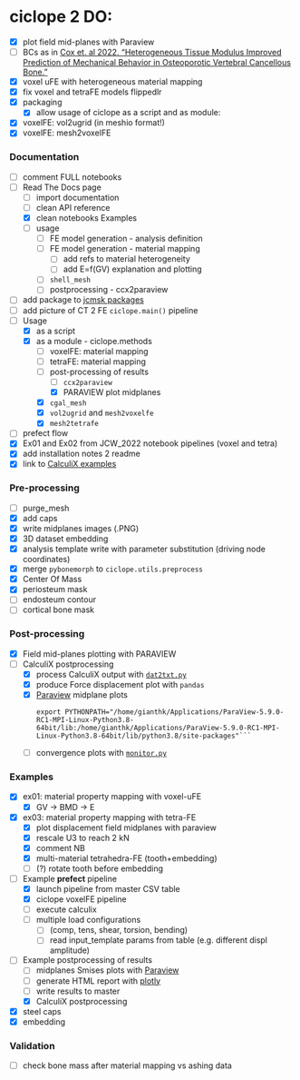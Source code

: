 # ciclope 2 DO:
- [X] plot field mid-planes with Paraview
- [ ] BCs as in [Cox et. al 2022. “Heterogeneous Tissue Modulus Improved Prediction of Mechanical Behavior in Osteoporotic Vertebral Cancellous Bone.”](https://www.biorxiv.org/content/10.1101/2021.11.30.470675v2)
- [X] voxel uFE with heterogeneous material mapping
- [X] fix voxel and tetraFE models flippedlr
- [X] packaging
  - [X] allow usage of ciclope as a script and as module:
- [X] voxelFE: vol2ugrid (in meshio format!)
- [X] voxelFE: mesh2voxelFE

### Documentation
- [ ] comment FULL notebooks
- [ ] Read The Docs page
  - [ ] import documentation
  - [ ] clean API reference
  - [X] clean notebooks Examples
  - [ ] usage
    - [ ] FE model generation - analysis definition
    - [ ] FE model generation - material mapping
      - [ ] add refs to material heterogeneity
      - [ ] add E=f(GV) explanation and plotting
    - [ ] `shell_mesh`
    - [ ] postprocessing - ccx2paraview
- [ ] add package to [jcmsk packages](https://jcmsk.github.io/packages.html)
- [ ] add picture of CT 2 FE `ciclope.main()` pipeline
- [ ] Usage
  - [X] as a script
  - [X] as a module - ciclope.methods
    - [ ] voxelFE: material mapping
    - [ ] tetraFE: material mapping
    - [ ] post-processing of results
      - [ ] `ccx2paraview`
      - [X] PARAVIEW plot midplanes 
    - [X] `cgal_mesh`
    - [X] `vol2ugrid` and `mesh2voxelfe`
    - [X] `mesh2tetrafe`
- [ ] prefect flow 
- [X] Ex01 and Ex02 from JCW_2022 notebook pipelines (voxel and tetra)
- [X] add installation notes 2 readme
- [X] link to [CalculiX examples](https://github.com/calculix/examples/tree/master/materials)

### Pre-processing
- [ ] purge_mesh
- [x] add caps
- [X] write midplanes images (.PNG)
- [X] 3D dataset embedding
- [X] analysis template write with parameter substitution (driving node coordinates)
- [X] merge `pybonemorph` to `ciclope.utils.preprocess`
- [X] Center Of Mass
- [X] periosteum mask
- [ ] endosteum contour
- [ ] cortical bone mask

### Post-processing
- [X] Field mid-planes plotting with PARAVIEW
- [ ] CalculiX postprocessing
  - [X] process CalculiX output with [`dat2txt.py`](https://github.com/mkraska/CalculiX-Examples/tree/master/Scripts)
  - [X] produce Force displacement plot with `pandas`
  - [X] [Paraview](https://www.paraview.org/Wiki/ParaView/Python/Screenshot) midplane plots
    ```shell
    export PYTHONPATH="/home/gianthk/Applications/ParaView-5.9.0-RC1-MPI-Linux-Python3.8-64bit/lib:/home/gianthk/Applications/ParaView-5.9.0-RC1-MPI-Linux-Python3.8-64bit/lib/python3.8/site-packages"```
  - [ ] convergence plots with [`monitor.py`](https://github.com/mkraska/CalculiX-Examples/tree/master/Scripts)

### Examples
- [x] ex01: material property mapping with voxel-uFE
  - [x] GV -> BMD -> E
- [X] ex03: material property mapping with tetra-FE
  - [X] plot displacement field midplanes with paraview
  - [X] rescale U3 to reach 2 kN
  - [X] comment NB
  - [X] multi-material tetrahedra-FE (tooth+embedding)
  - [ ] (?) rotate tooth before embedding
- [ ] Example **prefect** pipeline
  - [X] launch pipeline from master CSV table
  - [X] ciclope voxelFE pipeline
  - [ ] execute calculix
  - [ ] multiple load configurations
    - [ ] (comp, tens, shear, torsion, bending)
    - [ ] read input_template params from table (e.g. different displ amplitude)
- [ ] Example postprocessing of results
  - [ ] midplanes Smises plots with [Paraview](https://www.paraview.org/Wiki/ParaView/Python/Screenshot)
  - [ ] generate HTML report with [plotly](https://plotly.com/python/v3/html-reports/)
  - [ ] write results to master
  - [X] CalculiX postprocessing
- [X] steel caps
- [X] embedding

### Validation
- [ ] check bone mass after material mapping vs ashing data
